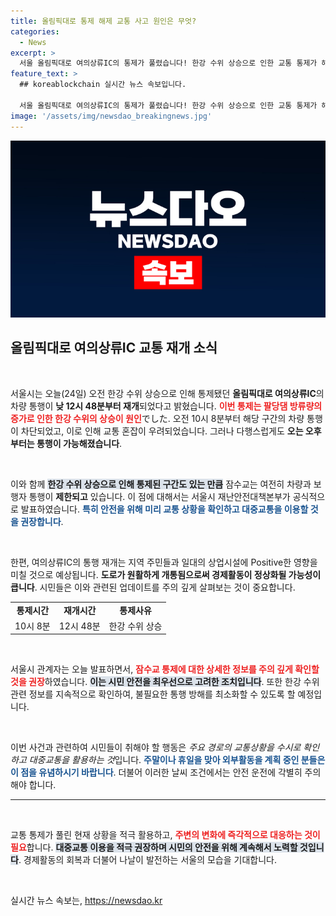 ```yaml
---
title: 올림픽대로 통제 해제 교통 사고 원인은 무엇?
categories:
  - News
excerpt: >
  서울 올림픽대로 여의상류IC의 통제가 풀렸습니다! 한강 수위 상승으로 인한 교통 통제가 해제된 지금, 안전을 위해 대중교통 이용을 권장합니다. 자세한 사항은 클릭해서 확인하세요!
feature_text: >
  ## koreablockchain 실시간 뉴스 속보입니다.

  서울 올림픽대로 여의상류IC의 통제가 풀렸습니다! 한강 수위 상승으로 인한 교통 통제가 해제된 지금, 안전을 위해 대중교통 이용을 권장합니다. 자세한 사항은 클릭해서 확인하세요!
image: '/assets/img/newsdao_breakingnews.jpg'
---
```


<p><img src="/assets/img/newsdao_breakingnews.jpg" alt="koreablockchain 속보" /></p>

<h2 data-ke-size="size26">올림픽대로 여의상류IC 교통 재개 소식</h2>

<p data-ke-size="size16">&nbsp;</p>

<p>서울시는 오늘(24일) 오전 한강 수위 상승으로 인해 통제됐던 <b>올림픽대로 여의상류IC</b>의 차량 통행이 <strong>낮 12시 48분부터 재개</strong>되었다고 밝혔습니다. <b><span style="color: #ee2323;">이번 통제는 팔당댐 방류량의 증가로 인한 한강 수위의 상승이 원인</span></b>でした. 오전 10시 8분부터 해당 구간의 차량 통행이 차단되었고, 이로 인해 교통 혼잡이 우려되었습니다. 그러나 다행스럽게도 <b>오는 오후부터는 통행이 가능해졌습니다</b>.</p>

<p data-ke-size="size16">&nbsp;</p>

<p>이와 함께 <b><span style="background-color: #21538527;">한강 수위 상승으로 인해 통제된 구간도 있는 만큼</span></b> 잠수교는 여전히 차량과 보행자 통행이 <strong>제한되고</strong> 있습니다. 이 점에 대해서는 서울시 재난안전대책본부가 공식적으로 발표하였습니다. <b><span style="color: #1a5490;">특히 안전을 위해 미리 교통 상황을 확인하고 대중교통을 이용할 것을 권장합니다</span></b>.</p>

<p data-ke-size="size16">&nbsp;</p>

<p>한편, 여의상류IC의 통행 재개는 지역 주민들과 일대의 상업시설에 Positive한 영향을 미칠 것으로 예상됩니다. <b>도로가 원활하게 개통됨으로써 경제활동이 정상화될 가능성이 큽니다</b>. 시민들은 이와 관련된 업데이트를 주의 깊게 살펴보는 것이 중요합니다.</p>

<table style="width: 100%; border-collapse: collapse;">
<tr>
<td style="text-align: center; height: 17px;"><b>통제시간</b></td>
<td style="text-align: center; height: 17px;"><b>재개시간</b></td>
<td style="text-align: center; height: 17px;"><b>통제사유</b></td>
</tr>
<tr>
<td style="text-align: center; height: 17px;">10시 8분</td>
<td style="text-align: center; height: 17px;">12시 48분</td>
<td style="text-align: center; height: 17px;">한강 수위 상승</td>
</tr>
</table>

<p data-ke-size="size16">&nbsp;</p>

<p>서울시 관계자는 오늘 발표하면서, <b><span style="color: #ee2323;">잠수교 통제에 대한 상세한 정보를 주의 깊게 확인할 것을 권장</span></b>하였습니다. <b><span style="background-color: #21538527;">이는 시민 안전을 최우선으로 고려한 조치입니다</span></b>. 또한 한강 수위 관련 정보를 지속적으로 확인하여, 불필요한 통행 방해를 최소화할 수 있도록 할 예정입니다.</p>

<p data-ke-size="size16">&nbsp;</p> 

<p>이번 사건과 관련하여 시민들이 취해야 할 행동은 <em>주요 경로의 교통상황을 수시로 확인하고 대중교통을 활용하는 것</em>입니다. <b><span style="color: #1a5490;">주말이나 휴일을 맞아 외부활동을 계획 중인 분들은 이 점을 유념하시기 바랍니다</span></b>. 더불어 이러한 날씨 조건에서는 안전 운전에 각별히 주의해야 합니다.</p>

<hr>

<p data-ke-size="size16">&nbsp;</p>

<p>교통 통제가 풀린 현재 상황을 적극 활용하고, <b><span style="color: #ee2323;">주변의 변화에 즉각적으로 대응하는 것이 필요</span></b>합니다. <b><span style="background-color: #21538527;">대중교통 이용을 적극 권장하며 시민의 안전을 위해 계속해서 노력할 것입니다</span></b>. 경제활동의 회복과 더불어 나날이 발전하는 서울의 모습을 기대합니다.</p>

<p data-ke-size="size16">&nbsp;</p>
실시간 뉴스 속보는, <a href="https://newsdao.kr" rel="dofollow">https://newsdao.kr</a>


